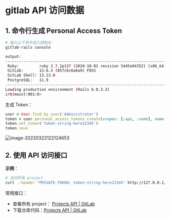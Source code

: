 # gitlab API 访问数据

## 1. 命令行生成 Personal Access Token

```bash
# 输入以下命令进入控制台
gitlab-rails console

output:
--------------------------------------------------------------------------------
 Ruby:         ruby 2.7.2p137 (2020-10-01 revision 5445e04352) [x86_64-linux]
 GitLab:       13.6.3 (857c6c6a6a9) FOSS
 GitLab Shell: 13.13.0
 PostgreSQL:   11.9
--------------------------------------------------------------------------------
Loading production environment (Rails 6.0.3.3)
irb(main):001:0> 
```

生成 Token：

```ruby
user = User.find_by_user('Administrator')
token = user.personal_access_tokens.create(scopes: [:api, :sudo], name: 'Automation token')
token.set_token('token-string-here12345')
token.save
```

![image-20220322122124653](https://pic.try-hard.cn/blog/image-20220322122124653.png)

## 2. 使用 API 访问接口

**示例**：

```bash
# 访问所有 project
curl --header "PRIVATE-TOKEN: token-string-here12345" http://127.0.0.1/api/v4/projects | python -m "json.tool"
```

常用接口：

- 查看所有 project： [Projects API | GitLab](https://docs.gitlab.com/ee/api/projects.html#list-all-projects)
- 下载仓库代码：[Projects API | GitLab](https://docs.gitlab.com/ee/api/projects.html#list-all-projects)
